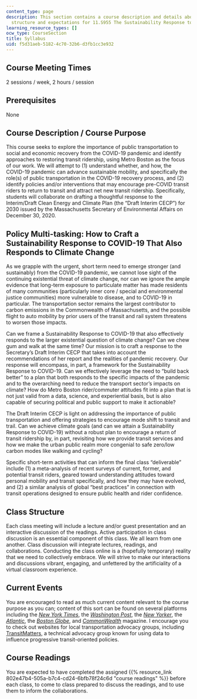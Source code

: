 ```yaml
---
content_type: page
description: This section contains a course description and details about the course
  structure and expectations for 11.S955 The Sustainability Response to COVID-19.
learning_resource_types: []
ocw_type: CourseSection
title: Syllabus
uid: f5d31aeb-5182-4c70-32b6-d3fb1cc3e932
---
```


Course Meeting Times
--------------------

2 sessions / week, 2 hours / session

Prerequisites
-------------

None

Course Description / Course Purpose
-----------------------------------

This course seeks to explore the importance of public transportation to social and economic recovery from the COVID-19 pandemic and identify approaches to restoring transit ridership, using Metro Boston as the focus of our work. We will attempt to (1) understand whether, and how, the COVID-19 pandemic can advance sustainable mobility, and specifically the role(s) of public transportation in the COVID-19 recovery process, and (2) identify policies and/or interventions that may encourage pre-COVID transit riders to return to transit and attract net new transit ridership. Specifically, students will collaborate on drafting a thoughtful response to the Interim/Draft Clean Energy and Climate Plan (the “Draft Interim CECP”) for 2030 issued by the Massachusetts Secretary of Environmental Affairs on December 30, 2020.

Policy Multi-tasking: How to Craft a Sustainability Response to COVID-19 That Also Responds to Climate Change
-------------------------------------------------------------------------------------------------------------

As we grapple with the urgent, short term need to emerge stronger (and sustainably) from the COVID-19 pandemic, we cannot lose sight of the continuing existential threat of climate change, nor can we ignore the ample evidence that long-term exposure to particulate matter has made residents of many communities (particularly inner core / special and environmental justice communities) more vulnerable to disease, and to COVID-19 in particular. The transportation sector remains the largest contributor to carbon emissions in the Commonwealth of Massachusetts, and the possible flight to auto mobility by prior users of the transit and rail system threatens to worsen those impacts.

Can we frame a Sustainability Response to COVID-19 that also effectively responds to the larger existential question of climate change? Can we chew gum and walk at the same time? Our mission is to craft a response to the Secretary’s Draft Interim CECP that takes into account the recommendations of her report and the realities of pandemic recovery. Our response will encompass, in part, a framework for the Sustainability Response to COVID-19. Can we effectively leverage the need to “build back better” to a plan that both responds to the specific impacts of the pandemic and to the overarching need to reduce the transport sector’s impacts on climate? How do Metro Boston rider/commuter attitudes fit into a plan that is not just valid from a data, science, and experiential basis, but is also capable of securing political and public support to make it actionable?

The Draft Interim CECP is light on addressing the importance of public transportation and offering strategies to encourage mode shift to transit and trail. Can we achieve climate goals (and can we attain a Sustainability Response to COVID-19) without a robust plan to encourage a return of transit ridership by, in part, revisiting how we provide transit services and how we make the urban public realm more congenial to safe zero/low carbon modes like walking and cycling?

Specific short-term activities that can inform the final class “deliverable” include (1) a meta-analysis of recent surveys of current, former, and potential transit riders, geared toward understanding attitudes toward personal mobility and transit specifically, and how they may have evolved, and (2) a similar analysis of global “best practices” in connection with transit operations designed to ensure public health and rider confidence.

Class Structure
---------------

Each class meeting will include a lecture and/or guest presentation and an interactive discussion of the readings. Active participation in class discussion is an essential component of this class. We all learn from one another. Class discussion will integrate lectures, readings, and collaborations. Conducting the class online is a (hopefully temporary) reality that we need to collectively embrace. We will strive to make our interactions and discussions vibrant, engaging, and unfettered by the artificiality of a virtual classroom experience.

Current Events
--------------

You are encouraged to read as much current content relevant to the course purpose as you can; content of this sort can be found on several platforms including the _[New York Times](https://www.nytimes.com/)_, the _[Washington Post](https://www.washingtonpost.com/)_, the _[New Yorker](https://www.newyorker.com/)_, the _[Atlantic](https://www.theatlantic.com/)_, the _[Boston Globe](https://www.bostonglobe.com/)_, and _[CommonWealth](https://commonwealthmagazine.org/)_ magazine. I encourage you to check out websites for local transportation advocacy groups, including [TransitMatters](http://transitmatters.org), a technical advocacy group known for using data to influence progressive transit-oriented policies.

Course Readings
---------------

You are expected to have completed the assigned {{% resource_link 802e47b4-505a-b7c4-cd24-6bfb78f24c6d "course readings" %}} before each class, to come to class prepared to discuss the readings, and to use them to inform the collaborations.